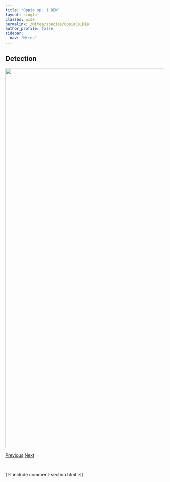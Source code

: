 ```yaml
---
title: "Oppia sp. 1 DEW"
layout: single
classes: wide
permalink: /Mites/species/OppiaSp1DEW
author_profile: false
sidebar:
  nav: "Mites"
---
```


<h2>Detection</h2>

<a href="https://drive.google.com/uc?export=view&id=17vg8m7v8rtKzONoZU6gdUq-EfPKGnL23">
<img src="https://drive.google.com/uc?export=view&id=17vg8m7v8rtKzONoZU6gdUq-EfPKGnL23" height = "1200" width = "800">
</a>


<a href="/DevelopmentWebsite/Mites/species/NothrusSpBDEW" class="pagination--pager" title="Nothrus sp. B DEW">Previous</a> <a href="/DevelopmentWebsite/Mites/species/OppiaSp2LML" class="pagination--pager" title="Oppia sp. 2 LML">Next</a>

<p>&nbsp;</p>

{% include comment-section.html %}
